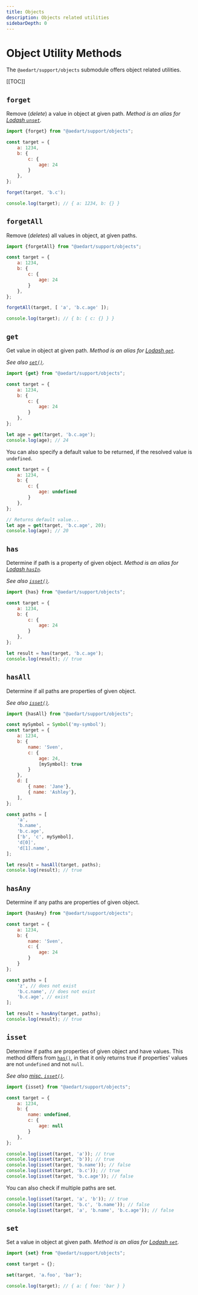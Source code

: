 ```yaml
---
title: Objects
description: Objects related utilities
sidebarDepth: 0
---
```


# Object Utility Methods

The `@aedart/support/objects` submodule offers object related utilities.

[[TOC]]

## `forget`

Remove (_delete_) a value in object at given path.
_Method is an alias for [Lodash `unset`](https://lodash.com/docs/4.17.15#unset)._

```js
import {forget} from "@aedart/support/objects";

const target = {
    a: 1234,
    b: {
        c: {
            age: 24
        }
    },
};

forget(target, 'b.c');

console.log(target); // { a: 1234, b: {} }
```

## `forgetAll`

Remove (_deletes_) all values in object, at given paths.

```js
import {forgetAll} from "@aedart/support/objects";

const target = {
    a: 1234,
    b: {
        c: {
            age: 24
        }
    },
};

forgetAll(target, [ 'a', 'b.c.age' ]);

console.log(target); // { b: { c: {} } }
```

## `get`

Get value in object at given path.
_Method is an alias for [Lodash `get`](https://lodash.com/docs/4.17.15#get)._

_See also [`set()`](#set)._

```js
import {get} from "@aedart/support/objects";

const target = {
    a: 1234,
    b: {
        c: {
            age: 24
        }
    },
};

let age = get(target, 'b.c.age');
console.log(age); // 24
```

You can also specify a default value to be returned, if the resolved value is `undefined`.

```js
const target = {
    a: 1234,
    b: {
        c: {
            age: undefined
        }
    },
};

// Returns default value...
let age = get(target, 'b.c.age', 20);
console.log(age); // 20
```

## `has`

Determine if path is a property of given object.
_Method is an alias for [Lodash `hasIn`](https://lodash.com/docs/4.17.15#hasIn)._

_See also [`isset()`](#isset)._

```js
import {has} from "@aedart/support/objects";

const target = {
    a: 1234,
    b: {
        c: {
            age: 24
        }
    },
};

let result = has(target, 'b.c.age');
console.log(result); // true
```

## `hasAll`

Determine if all paths are properties of given object.

_See also [`isset()`](#isset)._

```js
import {hasAll} from "@aedart/support/objects";

const mySymbol = Symbol('my-symbol');
const target = {
    a: 1234,
    b: {
        name: 'Sven',
        c: {
            age: 24,
            [mySymbol]: true
        }
    },
    d: [
        { name: 'Jane'},
        { name: 'Ashley'},
    ],
};

const paths = [
    'a',
    'b.name',
    'b.c.age',
    ['b', 'c', mySymbol],
    'd[0]',
    'd[1].name',
];

let result = hasAll(target, paths);
console.log(result); // true
```

## `hasAny`

Determine if any paths are properties of given object.

```js
import {hasAny} from "@aedart/support/objects";

const target = {
    a: 1234,
    b: {
        name: 'Sven',
        c: {
            age: 24
        }
    }
};

const paths = [
    'z', // does not exist
    'b.c.name', // does not exist
    'b.c.age', // exist
];

let result = hasAny(target, paths);
console.log(result); // true
```

## `isset`

Determine if paths are properties of given object and have values.
This method differs from [`has()`](#has), in that it only returns true if properties' values are not `undefined` and not `null`.

_See also [misc. `isset()`](../misc/README.md#isset)._

```js
import {isset} from "@aedart/support/objects";

const target = {
    a: 1234,
    b: {
        name: undefined,
        c: {
            age: null
        }
    },
};

console.log(isset(target, 'a')); // true
console.log(isset(target, 'b')); // true
console.log(isset(target, 'b.name')); // false
console.log(isset(target, 'b.c')); // true
console.log(isset(target, 'b.c.age')); // false
```

You can also check if multiple paths are set.

```js
console.log(isset(target, 'a', 'b')); // true
console.log(isset(target, 'b.c', 'b.name')); // false
console.log(isset(target, 'a', 'b.name', 'b.c.age')); // false
```

## `set`

Set a value in object at given path.
_Method is an alias for [Lodash `set`](https://lodash.com/docs/4.17.15#set)._

```js
import {set} from "@aedart/support/objects";

const target = {};

set(target, 'a.foo', 'bar');

console.log(target); // { a: { foo: 'bar } }
```